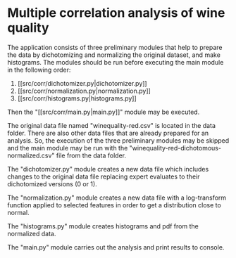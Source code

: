 # Multiple correlation analysis of wine quality

The application consists of three preliminary modules that help to prepare the data by dichotomizing and normalizing the original dataset, and make histograms. The modules should be run before executing the main module in the following order:
1. [[src/corr/dichotomizer.py|dichotomizer.py]]
2. [[src/corr/normalization.py|normalization.py]]
3. [[src/corr/histograms.py|histograms.py]]

Then the "[[src/corr/main.py|main.py]]" module may be executed.

The original data file named "winequality-red.csv" is located in the data folder. There are also other data files that are already prepared for an analysis. So, the execution of the three preliminary modules may be skipped and the main module may be run with the "winequality-red-dichotomous-normalized.csv" file from the data folder.

The "dichotomizer.py" module creates a new data file which includes changes to the original data file replacing expert evaluates to their dichotomized versions (0 or 1).

The "normalization.py" module creates a new data file with a log-transform function applied to selected features in order to get a distribution close to normal.

The "histograms.py" module creates histograms and pdf from the normalized data.

The "main.py" module carries out the analysis and print results to console.